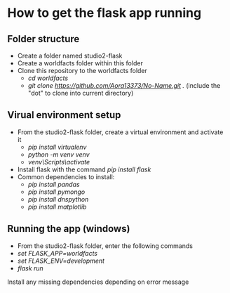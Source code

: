 # How to get the flask app running

## Folder structure
* Create a folder named studio2-flask
* Create a worldfacts folder within this folder
* Clone this repository to the worldfacts folder
    * _cd worldfacts_
    * _git clone https://github.com/Aora13373/No-Name.git ._ (include the "dot" to clone into current directory)

## Virual environment setup
* From the studio2-flask folder, create a virtual environment and activate it
    * _pip install virtualenv_
    * _python -m venv venv_
    * _venv\Scripts\activate_
* Install flask with the command _pip install flask_
* Common dependencies to install: 
    * _pip install pandas_
    * _pip install pymongo_
    * _pip install dnspython_
    * _pip install matplotlib_


## Running the app (windows)
* From the studio2-flask folder, enter the following commands
* _set FLASK\_APP=worldfacts_ 
* _set FLASK\_ENV=development_ 
* _flask run_

Install any missing dependencies depending on error message
